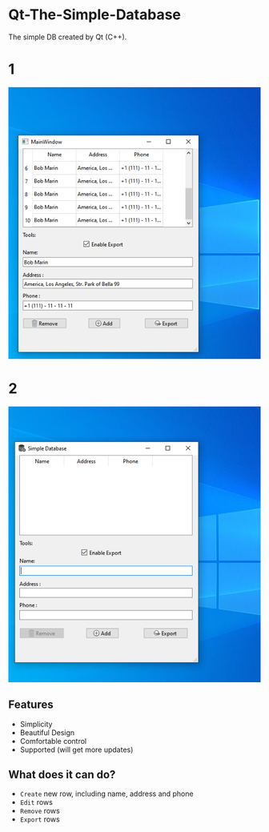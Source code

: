 # Qt-The-Simple-Database
The simple DB created by Qt (C++). 

# 1
![](https://github.com/ynwqmv/Qt-The-Simple-Database/blob/main/img/app1.png)
# 2 
![](https://github.com/ynwqmv/Qt-The-Simple-Database/blob/main/img/app2.png)

## Features
* Simplicity
* Beautiful Design
* Comfortable control
* Supported (will get more updates)

## What does it can do?
* `Create` new row, including name, address and phone
* `Edit` rows
* `Remove` rows
* `Export` rows
